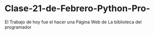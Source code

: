 # Clase-21-de-Febrero-Python-Pro-
El Trabajo de hoy fue el hacer una Página Web de La biblioteca del programador
